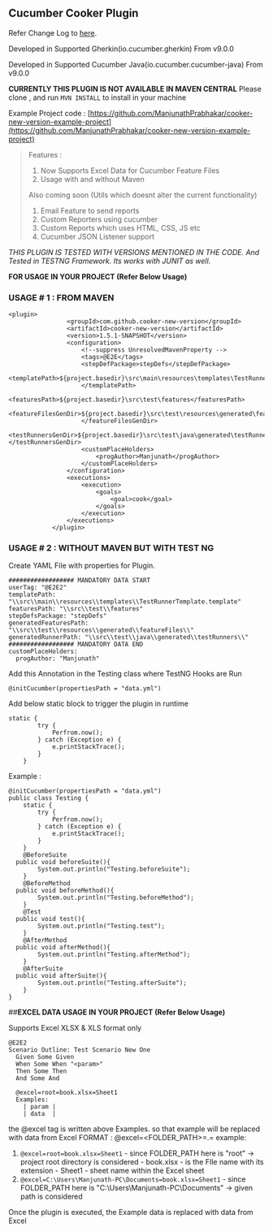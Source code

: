 ## Cucumber Cooker Plugin

Refer Change Log to [here](CHANGE_LOG.md).

Developed in Supported Gherkin(io.cucumber.gherkin)
From v9.0.0

Developed in Supported Cucumber Java(io.cucumber.cucumber-java)
From v9.0.0

**CURRENTLY THIS PLUGIN IS NOT AVAILABLE IN MAVEN CENTRAL**
Please clone , and run `MVN INSTALL` to install in your machine

Example Project code : [https://github.com/ManjunathPrabhakar/cooker-new-version-example-project](https://github.com/ManjunathPrabhakar/cooker-new-version-example-project)

> Features : 
> 1. Now Supports Excel Data for Cucumber Feature Files
> 2. Usage with and without Maven
> 
> Also coming soon (Utils which doesnt alter the current functionality)
> 1. Email Feature to send reports
> 2. Custom Reporters using cucumber
> 3. Custom Reports which uses HTML, CSS, JS etc
> 4. Cucumber JSON Listener support

*THIS PLUGIN IS TESTED WITH VERSIONS MENTIONED IN THE CODE.
And Tested in TESTNG Framework. Its works with JUNIT as well.*


**FOR USAGE IN YOUR PROJECT (Refer Below Usage)**

### USAGE # 1 : FROM MAVEN

    <plugin>
                    <groupId>com.github.cooker-new-version</groupId>
                    <artifactId>cooker-new-version</artifactId>
                    <version>1.5.1-SNAPSHOT</version>
                    <configuration>
                        <!--suppress UnresolvedMavenProperty -->
                        <tags>@E2E</tags>
                        <stepDefPackage>stepDefs</stepDefPackage>
                        <templatePath>${project.basedir}\src\main\resources\templates\TestRunnerTemplate.template
                        </templatePath>
                        <featuresPath>${project.basedir}\src\test\features</featuresPath>
                        <featureFilesGenDir>${project.basedir}\src\test\resources\generated\featureFiles\
                        </featureFilesGenDir>
                        <testRunnersGenDir>${project.basedir}\src\test\java\generated\testRunners\</testRunnersGenDir>
                        <customPlaceHolders>
                            <progAuthor>Manjunath</progAuthor>
                        </customPlaceHolders>
                    </configuration>
                    <executions>
                        <execution>
                            <goals>
                                <goal>cook</goal>
                            </goals>
                        </execution>
                    </executions>
                </plugin>
            
            
            
### USAGE # 2 : WITHOUT MAVEN BUT WITH TEST NG

Create YAML File with properties for Plugin.

    ################## MANDATORY DATA START
    userTag: "@E2E2"
    templatePath: "\\src\\main\\resources\\templates\\TestRunnerTemplate.template"
    featuresPath: "\\src\\test\\features"
    stepDefsPackage: "stepDefs"
    generatedFeaturesPath: "\\src\\test\\resources\\generated\\featureFiles\\"
    generatedRunnerPath: "\\src\\test\\java\\generated\\testRunners\\"
    ################## MANDATORY DATA END
    customPlaceHolders:
      progAuthor: "Manjunath"

  

Add this Annotation in the Testing class where TestNG Hooks are Run

    @initCucumber(propertiesPath = "data.yml")

Add below static block to trigger the plugin in runtime

    static {
            try {
                Perfrom.now();
            } catch (Exception e) {
                e.printStackTrace();
            }
        }

Example : 

    @initCucumber(propertiesPath = "data.yml")  
    public class Testing {  
        static {  
            try {  
                Perfrom.now();  
            } catch (Exception e) {  
                e.printStackTrace();  
            }  
        }  
        @BeforeSuite  
      public void beforeSuite(){  
            System.out.println("Testing.beforeSuite");  
        }  
        @BeforeMethod  
      public void beforeMethod(){  
            System.out.println("Testing.beforeMethod");  
        }  
        @Test  
      public void test(){  
            System.out.println("Testing.test");  
        }  
        @AfterMethod  
      public void afterMethod(){  
            System.out.println("Testing.afterMethod");  
        }  
        @AfterSuite  
      public void afterSuite(){  
            System.out.println("Testing.afterSuite");  
        }  
    }

##**EXCEL DATA USAGE IN YOUR PROJECT (Refer Below Usage)**

Supports Excel XLSX & XLS format only

    @E2E2
    Scenario Outline: Test Scenario New One
      Given Some Given
      When Some When "<param>"
      Then Some Then
      And Some And
      
      @excel=root=book.xlsx=Sheet1
      Examples:
        | param |
        | data  |


the @excel tag is written above Examples. so that example will be replaced with data from Excel
FORMAT : @excel=<FOLDER_PATH>=<EXCELFILENAME>.<EXTENSION>=<SHEETNAME>
 example:
  1. `@excel=root=book.xlsx=Sheet1`
    - since FOLDER_PATH here is "root" -> project root directory is considered
    - book.xlsx - is the FIle name with its extension
    - Sheet1 - sheet name within the Excel sheet
  2. `@excel=C:\Users\Manjunath-PC\Documents=book.xlsx=Sheet1`
    - since FOLDER_PATH here is "C:\Users\Manjunath-PC\Documents" -> given path is considered
  
 Once the plugin is executed, the Example data is replaced with data from Excel
 